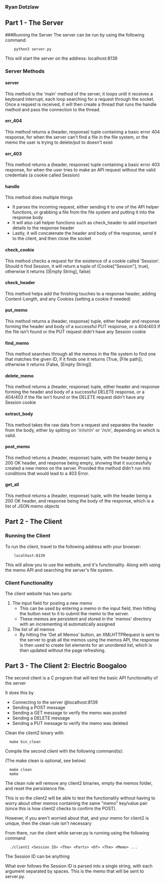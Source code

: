
### Ryan Dotzlaw

## Part 1 - The Server
###Running the Server
The server can be run by using the following command:
            
        python3 server.py

This will start the server on the address: localhost:8139

### Server Methods
#### server
This method is the 'main' method of the server, it loops until it receives a keyboard interrupt, each loop searching for a request through the socket. 
Once a request is received, it will then create a thread that runs the handle method and pass the connection to the thread.

#### err_404
This method returns a (header, response) tuple containing a basic error 404 response, for when the server can't find a file in the file system, or the memo the user is trying to delete/put to doesn't exist
#### err_403
This method returns a (header, response) tuple containing a basic error 403 response, for when the user tries to make an API request without the valid credentials (a cookie called Session)

#### handle
This method does multiple things
* It parses the incoming request, either sending it to one of the API helper functions, or grabbing a file from the file system and putting it into the response body
* It will also call helper functions such as check_header to add important details to the response header
* Lastly, it will concatenate the header and body of the response, send it to the client, and then close the socket

#### check_cookie
This method checks a request for the existence of a cookie called 'Session'. Should it find Session, it will return a tuple of (Cookie["Session"], true), otherwise it returns ([Empty String], false)
#### check_header
This method helps add the finishing touches to a response header, adding Content-Length, and any Cookies (setting a cookie if needed)
#### put_memo
This method returns a (header, response) tuple, either header and response forming the header and body of a successful PUT response, or a 404/403 if the file isn't found or the PUT request didn't have any Session cookie
#### find_memo
This method searches through all the memos in the file system to find one that matches the given ID, if it finds one it returns (True, [File path]), otherwise it returns (False, [Empty String])
#### delete_memo
This method returns a (header, response) tuple, either header and response forming the header and body of a successful DELETE response, or a 404/403 if the file isn't found or the DELETE request didn't have any Session cookie
#### extract_body
This method takes the raw data from a request and separates the header from the body, either by spliting on '/r/n/r/n' or '/n/n', depending on which is valid.
#### post_memo
This method returns a (header, response) tuple, with the header being a 200 OK header, and response being empty, showing that it successfully created a new memo on the server. Provided the method didn't run into conditions that would lead to a 403 Error.
#### get_all
This method returns a (header, response) tuple, with the header being a 200 OK header, and response being the body of the response, which is a list of JSON memo objects



## Part 2 - The Client
### Running the Client
To run the client, travel to the following address with your browser:

        localhost:8139

This will allow you to use the website, and it's functionality. Along with using the memo API and searching the server's file system.

### Client Functionality
The client website has two parts:
1. The input field for posting a new memo
   * This can be used by entering a memo in the input field, then hitting the button next to it to submit the memo to the server.
   * These memos are persistent and stored in the 'memos' directory with an incrementing id automatically assigned
2. The list of all memos
   * By hitting the 'Get all Memos' button, an XMLHTTPRequest is sent to the server to grab all the memos using the memos API, the response is then used to create list elements for an unordered list, which is then updated without the page refreshing.

## Part 3 - The Client 2: Electric Boogaloo
The second client is a C program that will test the basic API functionality of the server

It does this by
 * Connecting to the server @localhost:8139
 * Sending a POST message
 * Sending a GET message to verify the memo was posted
 * Sending a DELETE message
 * Sending a PUT message to verify the memo was deleted

Clean the client2 binary with:

      make bin_clean


Compile the second client with the following command(s):

(The make clean is optional, see below)

      make clean
      make

The clean rule will remove any client2 binaries, empty the memos folder, and reset the persistence file.

This is so the client2 will be able to test the functionality without having to worry about other memos containing the same "memo" key/value pair (since this is how client2 checks to confirm the POST).

However, if you aren't worried about that, and your memo for client2 is unique, then the clean rule isn't necessary

From there, run the client while server.py is running using the following command

      ./client2 <Session ID> <The> <Parts> <Of> <The> <Memo> ...

The Session ID can be anything

What ever follows the Session ID is parsed into a single string, with each argument separated by spaces.
This is the memo that will be sent to server.py.